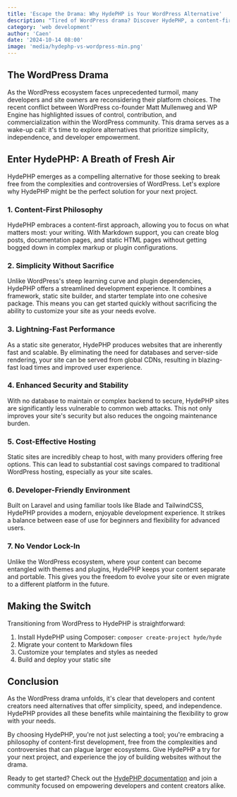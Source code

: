 ```yaml
---
title: 'Escape the Drama: Why HydePHP is Your WordPress Alternative'
description: "Tired of WordPress drama? Discover HydePHP, a content-first static site generator that offers simplicity, speed, and security."
category: 'web development'
author: 'Caen'
date: '2024-10-14 08:00'
image: 'media/hydephp-vs-wordpress-min.png'
---
```


## The WordPress Drama

As the WordPress ecosystem faces unprecedented turmoil, many developers and site owners are reconsidering their platform choices. The recent conflict between WordPress co-founder Matt Mullenweg and WP Engine has highlighted issues of control, contribution, and commercialization within the WordPress community. This drama serves as a wake-up call: it's time to explore alternatives that prioritize simplicity, independence, and developer empowerment.

## Enter HydePHP: A Breath of Fresh Air

HydePHP emerges as a compelling alternative for those seeking to break free from the complexities and controversies of WordPress. Let's explore why HydePHP might be the perfect solution for your next project.

### 1. Content-First Philosophy

HydePHP embraces a content-first approach, allowing you to focus on what matters most: your writing. With Markdown support, you can create blog posts, documentation pages, and static HTML pages without getting bogged down in complex markup or plugin configurations.

### 2. Simplicity Without Sacrifice

Unlike WordPress's steep learning curve and plugin dependencies, HydePHP offers a streamlined development experience. It combines a framework, static site builder, and starter template into one cohesive package. This means you can get started quickly without sacrificing the ability to customize your site as your needs evolve.

### 3. Lightning-Fast Performance

As a static site generator, HydePHP produces websites that are inherently fast and scalable. By eliminating the need for databases and server-side rendering, your site can be served from global CDNs, resulting in blazing-fast load times and improved user experience.

### 4. Enhanced Security and Stability

With no database to maintain or complex backend to secure, HydePHP sites are significantly less vulnerable to common web attacks. This not only improves your site's security but also reduces the ongoing maintenance burden.

### 5. Cost-Effective Hosting

Static sites are incredibly cheap to host, with many providers offering free options. This can lead to substantial cost savings compared to traditional WordPress hosting, especially as your site scales.

### 6. Developer-Friendly Environment

Built on Laravel and using familiar tools like Blade and TailwindCSS, HydePHP provides a modern, enjoyable development experience. It strikes a balance between ease of use for beginners and flexibility for advanced users.

### 7. No Vendor Lock-In

Unlike the WordPress ecosystem, where your content can become entangled with themes and plugins, HydePHP keeps your content separate and portable. This gives you the freedom to evolve your site or even migrate to a different platform in the future.

## Making the Switch

Transitioning from WordPress to HydePHP is straightforward:

1. Install HydePHP using Composer: `composer create-project hyde/hyde`
2. Migrate your content to Markdown files
3. Customize your templates and styles as needed
4. Build and deploy your static site

## Conclusion

As the WordPress drama unfolds, it's clear that developers and content creators need alternatives that offer simplicity, speed, and independence. HydePHP provides all these benefits while maintaining the flexibility to grow with your needs.

By choosing HydePHP, you're not just selecting a tool; you're embracing a philosophy of content-first development, free from the complexities and controversies that can plague larger ecosystems. Give HydePHP a try for your next project, and experience the joy of building websites without the drama.

Ready to get started? Check out the [HydePHP documentation](https://hydephp.com/docs) and join a community focused on empowering developers and content creators alike.
